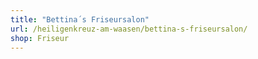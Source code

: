 ```yaml
---
title: "Bettina´s Friseursalon"
url: /heiligenkreuz-am-waasen/bettina-s-friseursalon/
shop: Friseur
---
```

